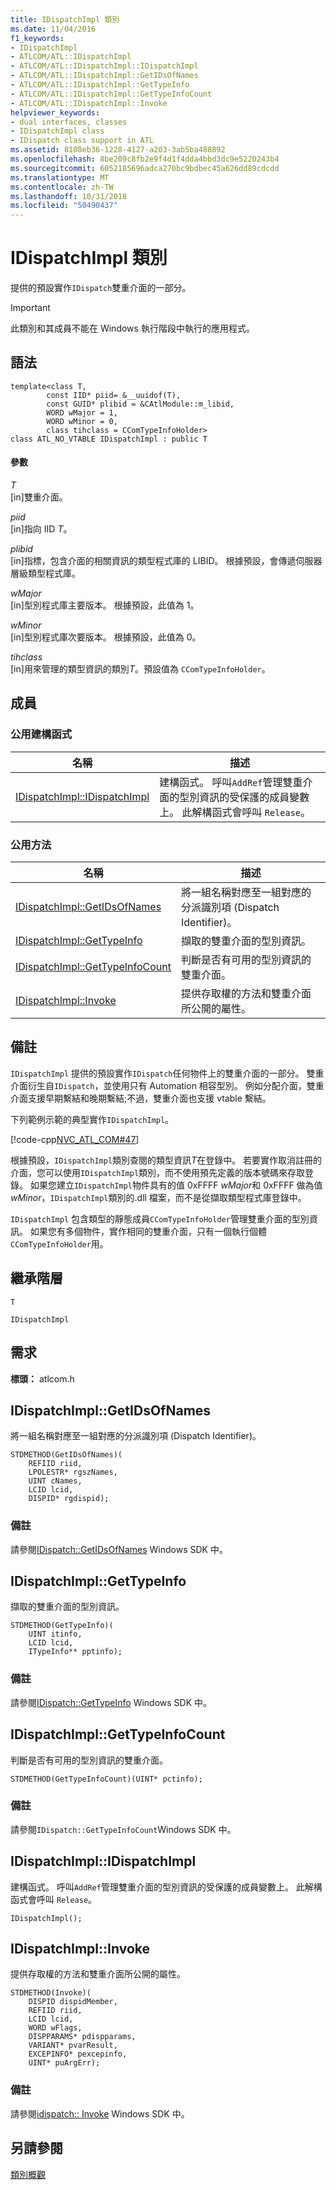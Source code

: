 ```yaml
---
title: IDispatchImpl 類別
ms.date: 11/04/2016
f1_keywords:
- IDispatchImpl
- ATLCOM/ATL::IDispatchImpl
- ATLCOM/ATL::IDispatchImpl::IDispatchImpl
- ATLCOM/ATL::IDispatchImpl::GetIDsOfNames
- ATLCOM/ATL::IDispatchImpl::GetTypeInfo
- ATLCOM/ATL::IDispatchImpl::GetTypeInfoCount
- ATLCOM/ATL::IDispatchImpl::Invoke
helpviewer_keywords:
- dual interfaces, classes
- IDispatchImpl class
- IDispatch class support in ATL
ms.assetid: 8108eb36-1228-4127-a203-3ab5ba488892
ms.openlocfilehash: 8be209c8fb2e9f4d1f4dda4bbd3dc9e5220243b4
ms.sourcegitcommit: 6052185696adca270bc9bdbec45a626dd89cdcdd
ms.translationtype: MT
ms.contentlocale: zh-TW
ms.lasthandoff: 10/31/2018
ms.locfileid: "50490437"
---
```

# <a name="idispatchimpl-class"></a>IDispatchImpl 類別

提供的預設實作`IDispatch`雙重介面的一部分。

> [!IMPORTANT]
>  此類別和其成員不能在 Windows 執行階段中執行的應用程式。

## <a name="syntax"></a>語法

```
template<class T,
        const IID* piid= &__uuidof(T),
        const GUID* plibid = &CAtlModule::m_libid,
        WORD wMajor = 1,
        WORD wMinor = 0,
        class tihclass = CComTypeInfoHolder>
class ATL_NO_VTABLE IDispatchImpl : public T
```

#### <a name="parameters"></a>參數

*T*<br/>
[in]雙重介面。

*piid*<br/>
[in]指向 IID *T*。

*plibid*<br/>
[in]指標，包含介面的相關資訊的類型程式庫的 LIBID。 根據預設，會傳遞伺服器層級類型程式庫。

*wMajor*<br/>
[in]型別程式庫主要版本。 根據預設，此值為 1。

*wMinor*<br/>
[in]型別程式庫次要版本。 根據預設，此值為 0。

*tihclass*<br/>
[in]用來管理的類型資訊的類別*T*。預設值為 `CComTypeInfoHolder`。

## <a name="members"></a>成員

### <a name="public-constructors"></a>公用建構函式

|名稱|描述|
|----------|-----------------|
|[IDispatchImpl::IDispatchImpl](#idispatchimpl)|建構函式。 呼叫`AddRef`管理雙重介面的型別資訊的受保護的成員變數上。 此解構函式會呼叫 `Release`。|

### <a name="public-methods"></a>公用方法

|名稱|描述|
|----------|-----------------|
|[IDispatchImpl::GetIDsOfNames](#getidsofnames)|將一組名稱對應至一組對應的分派識別項 (Dispatch Identifier)。|
|[IDispatchImpl::GetTypeInfo](#gettypeinfo)|擷取的雙重介面的型別資訊。|
|[IDispatchImpl::GetTypeInfoCount](#gettypeinfocount)|判斷是否有可用的型別資訊的雙重介面。|
|[IDispatchImpl::Invoke](#invoke)|提供存取權的方法和雙重介面所公開的屬性。|

## <a name="remarks"></a>備註

`IDispatchImpl` 提供的預設實作`IDispatch`任何物件上的雙重介面的一部分。 雙重介面衍生自`IDispatch`，並使用只有 Automation 相容型別。 例如分配介面，雙重介面支援早期繫結和晚期繫結;不過，雙重介面也支援 vtable 繫結。

下列範例示範的典型實作`IDispatchImpl`。

[!code-cpp[NVC_ATL_COM#47](../../atl/codesnippet/cpp/idispatchimpl-class_1.h)]

根據預設，`IDispatchImpl`類別查閱的類型資訊*T*在登錄中。 若要實作取消註冊的介面，您可以使用`IDispatchImpl`類別，而不使用預先定義的版本號碼來存取登錄。 如果您建立`IDispatchImpl`物件具有的值 0xFFFF *wMajor*和 0xFFFF 做為值*wMinor*，`IDispatchImpl`類別的.dll 檔案，而不是從擷取類型程式庫登錄中。

`IDispatchImpl` 包含類型的靜態成員`CComTypeInfoHolder`管理雙重介面的型別資訊。 如果您有多個物件，實作相同的雙重介面，只有一個執行個體`CComTypeInfoHolder`用。

## <a name="inheritance-hierarchy"></a>繼承階層

`T`

`IDispatchImpl`

## <a name="requirements"></a>需求

**標頭：** atlcom.h

##  <a name="getidsofnames"></a>  IDispatchImpl::GetIDsOfNames

將一組名稱對應至一組對應的分派識別項 (Dispatch Identifier)。

```
STDMETHOD(GetIDsOfNames)(
    REFIID riid,
    LPOLESTR* rgszNames,
    UINT cNames,
    LCID lcid,
    DISPID* rgdispid);
```

### <a name="remarks"></a>備註

請參閱[IDispatch::GetIDsOfNames](/previous-versions/windows/desktop/api/oaidl/nf-oaidl-idispatch-getidsofnames) Windows SDK 中。

##  <a name="gettypeinfo"></a>  IDispatchImpl::GetTypeInfo

擷取的雙重介面的型別資訊。

```
STDMETHOD(GetTypeInfo)(
    UINT itinfo,
    LCID lcid,
    ITypeInfo** pptinfo);
```

### <a name="remarks"></a>備註

請參閱[IDispatch::GetTypeInfo](/previous-versions/windows/desktop/api/oaidl/nf-oaidl-idispatch-gettypeinfo) Windows SDK 中。

##  <a name="gettypeinfocount"></a>  IDispatchImpl::GetTypeInfoCount

判斷是否有可用的型別資訊的雙重介面。

```
STDMETHOD(GetTypeInfoCount)(UINT* pctinfo);
```

### <a name="remarks"></a>備註

請參閱`IDispatch::GetTypeInfoCount`Windows SDK 中。

##  <a name="idispatchimpl"></a>  IDispatchImpl::IDispatchImpl

建構函式。 呼叫`AddRef`管理雙重介面的型別資訊的受保護的成員變數上。 此解構函式會呼叫 `Release`。

```
IDispatchImpl();
```

##  <a name="invoke"></a>  IDispatchImpl::Invoke

提供存取權的方法和雙重介面所公開的屬性。

```
STDMETHOD(Invoke)(
    DISPID dispidMember,
    REFIID riid,
    LCID lcid,
    WORD wFlags,
    DISPPARAMS* pdispparams,
    VARIANT* pvarResult,
    EXCEPINFO* pexcepinfo,
    UINT* puArgErr);
```

### <a name="remarks"></a>備註

請參閱[idispatch:: Invoke](/previous-versions/windows/desktop/api/oaidl/nf-oaidl-idispatch-invoke) Windows SDK 中。

## <a name="see-also"></a>另請參閱

[類別概觀](../../atl/atl-class-overview.md)
